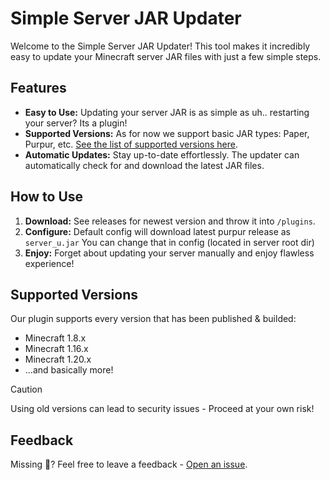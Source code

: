 # Simple Server JAR Updater

Welcome to the Simple Server JAR Updater! This tool makes it incredibly easy to update your Minecraft server JAR files with just a few simple steps.

## Features

- **Easy to Use:** Updating your server JAR is as simple as uh.. restarting your server? Its a plugin!
- **Supported Versions:** As for now we support basic JAR types: Paper, Purpur, etc. [See the list of supported versions here](https://api.nikostuff.com/docs/mc_jars).
- **Automatic Updates:** Stay up-to-date effortlessly. The updater can automatically check for and download the latest JAR files.

## How to Use

1. **Download:** See releases for newest version and throw it into ``/plugins``.
2. **Configure:** Default config will download latest purpur release as ``server_u.jar`` You can change that in config (located in server root dir)
4. **Enjoy:** Forget about updating your server manually and enjoy flawless experience!

## Supported Versions

Our plugin supports every version that has been published & builded:

- Minecraft 1.8.x
- Minecraft 1.16.x
- Minecraft 1.20.x
- ...and basically more!

> [!CAUTION]
> Using old versions can lead to security issues - Proceed at your own risk! 

## Feedback

Missing 🫙? Feel free to leave a feedback - [Open an issue](https://github.com/Nikos-Stuff/NSServerUpdater/issues).
